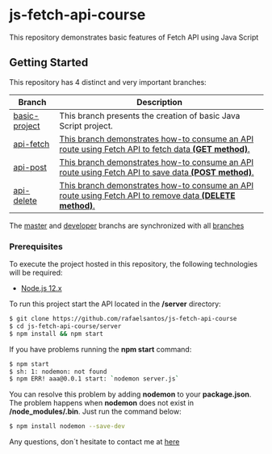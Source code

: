 # js-fetch-api-course

This repository demonstrates basic features of Fetch API using Java Script

## Getting Started

This repository has 4 distinct and very important branches:

| Branch | Description |
| --- | --- |
| [basic-project](https://github.com/rafaelsantos/js-fetch-api-course/tree/feature/js-fetch-api-course-basic-project) | This branch presents the creation of basic Java Script project. |
| [api-fetch](https://github.com/rafaelsantos/js-fetch-api-course/tree/feature/js-fetch-api-course-api-fetch) | [This branch demonstrates how-to consume an API route using Fetch API to fetch data **(GET method)**.](https://github.com/rafaelsantos/js-fetch-api-course/commit/0f1a5a8d35e3805fa05118e0a55694c8841f56d1) |
| [api-post](https://github.com/rafaelsantos/js-fetch-api-course/tree/feature/js-fetch-api-course-api-post) | [This branch demonstrates how-to consume an API route using Fetch API to save data **(POST method)**.](https://github.com/rafaelsantos/js-fetch-api-course/commit/eef0ed71ea3401b8ca2b8cbb9193f554bac6966b) |
| [api-delete](https://github.com/rafaelsantos/js-fetch-api-course/tree/feature/js-fetch-api-course-api-delete) | [This branch demonstrates how-to consume an API route using Fetch API to remove data **(DELETE method)**.](https://github.com/rafaelsantos/js-fetch-api-course/commit/084911c05225cda7fde9dd80f4479afd345045d4) |

The [master](https://github.com/rafaelsantos/js-fetch-api-course/tree/master) and [developer](https://github.com/rafaelsantos/js-fetch-api-course/tree/develop) branchs are synchronized with all [branches](https://github.com/rafaelsantos/js-fetch-api-course/branches/all)

### Prerequisites

To execute the project hosted in this repository, the following technologies will be required:

* [Node.js 12.x](https://nodejs.org/en/download/)

To run this project start the API located in the **/server** directory:

```sh
$ git clone https://github.com/rafaelsantos/js-fetch-api-course
$ cd js-fetch-api-course/server
$ npm install && npm start
```

If you have problems running the **npm start** command:

```sh
$ npm start
$ sh: 1: nodemon: not found
$ npm ERR! aaa@0.0.1 start: `nodemon server.js`
```
You can resolve this problem by adding **nodemon** to your **package.json**. The problem happens when **nodemon** does not exist in **/node_modules/.bin**. 
Just run the command below:

```sh
$ npm install nodemon --save-dev
```

Any questions, don´t hesitate to contact me at [here](mailto:santos.rafaelbs@gmail.com)
